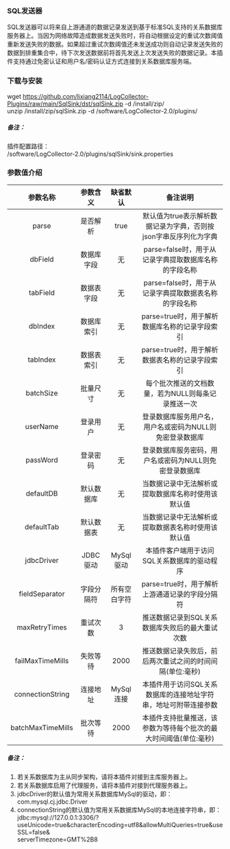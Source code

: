 ### SQL发送器  
SQL发送器可以将来自上游通道的数据记录发送到基于标准SQL支持的关系数据库服务器上。当因为网络故障造成数据发送失败时，将自动根据设定的重试次数阈值重新发送失败的数据。如果超过重试次数阈值还未发送成功则自动记录发送失败的数据到排重集合中，待下次发送数据前将首先发送上次发送失败的数据记录。本插件支持通过免密认证和用户名/密码认证方式连接到关系数据库服务端。  
      

### 下载与安装  
wget https://github.com/lixiang2114/LogCollector-Plugins/raw/main/SqlSink/dst/sqlSink.zip -d /install/zip/  
unzip  /install/zip/sqlSink.zip -d /software/LogCollector-2.0/plugins/    

##### 备注：  
插件配置路径：  
 /software/LogCollector-2.0/plugins/sqlSink/sink.properties  
      

### 参数值介绍  
|参数名称|参数含义|缺省默认|备注说明|
|:-----:|:-------:|:-------:|:-------:|
|parse|是否解析|true|默认值为true表示解析数据记录为字典，否则按json字串反序列化为字典|
|dbField|数据库字段|无|parse=false时，用于从记录字典提取数据库名称的字段名称|
|tabField|数据表字段|无|parse=false时，用于从记录字典提取数据表名称的字段名称|
|dbIndex|数据库索引|无|parse=true时，用于解析数据库名称的记录字段索引|
|tabIndex|数据表索引|无|parse=true时，用于解析数据表名称的记录字段索引|
|batchSize|批量尺寸|无|每个批次推送的文档数量，若为NULL则每条记录推送一次|
|userName|登录用户|无|登录数据库服务用户名，用户名或密码为NULL则免密登录数据库|
|passWord|登录密码|无|登录数据库服务密码，用户名或密码为NULL则免密登录数据库|
|defaultDB|默认数据库|无|当数据记录中无法解析或提取数据库名称时使用该默认值|
|defaultTab|默认数据表|无|当数据记录中无法解析或提取数据表名称时使用该默认值|
|jdbcDriver|JDBC驱动|MySql驱动|本插件客户端用于访问SQL关系数据库的驱动程序|
|fieldSeparator|字段分隔符|所有空白字符|parse=true时，用于解析上游通道记录的字段分隔符|
|maxRetryTimes|重试次数|3|推送数据记录到SQL关系数据库失败后的最大重试次数|
|failMaxTimeMills|失败等待|2000|推送数据记录失败后，前后两次重试之间的时间间隔(单位:毫秒)|
|connectionString|连接地址|MySql连接|本插件用于访问SQL关系数据库的连接地址字符串，地址可附带连接参数|
|batchMaxTimeMills|批次等待|2000|本插件支持批量推送，该参数为等待每个批次的最大时间阈值(单位:毫秒)|
##### 备注：  
1. 若关系数据库为主从同步架构，请将本插件对接到主库服务器上。  
2. 若关系数据库启用了代理服务，请将本插件对接到代理服务器上。  
3. jdbcDriver的默认值为常用关系数据库MySql的驱动，即：com.mysql.cj.jdbc.Driver  
4. connectionString的默认值为常用关系数据库MySql的本地连接字符串，即：  
jdbc:mysql://127.0.0.1:3306/?useUnicode=true&characterEncoding=utf8&allowMultiQueries=true&useSSL=false&  
serverTimezone=GMT%2B8  